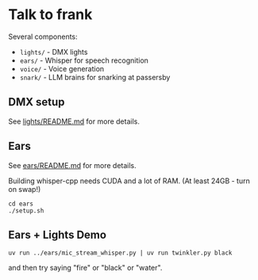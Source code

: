 # Talk to frank

Several components:

- `lights/` - DMX lights
- `ears/` - Whisper for speech recognition
- `voice/` - Voice generation
- `snark/` - LLM brains for snarking at passersby

## DMX setup

See [lights/README.md](lights/README.md) for more details.


## Ears

See [ears/README.md](ears/README.md) for more details.

Building whisper-cpp needs CUDA and a lot of RAM.  (At least 24GB - turn on swap!)

```
cd ears
./setup.sh
```


## Ears + Lights Demo

```
uv run ../ears/mic_stream_whisper.py | uv run twinkler.py black
```

and then try saying "fire" or "black" or "water".